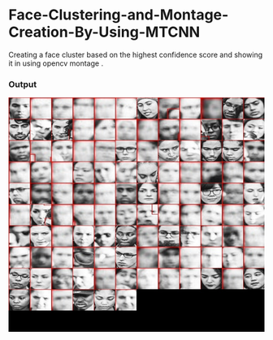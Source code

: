 # Face-Clustering-and-Montage-Creation-By-Using-MTCNN
Creating a face cluster based on the highest confidence score and showing it in using opencv montage .

### Output
<p align="center">
  <img src="https://github.com/ask-santosh/Face-Clustering-and-Montage-Creation-By-Using-MTCNN/blob/main/output_montage.jpg">
</p>
